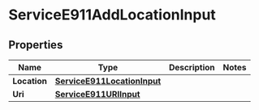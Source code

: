 

# ServiceE911AddLocationInput


## Properties

| Name | Type | Description | Notes |
|------------ | ------------- | ------------- | -------------|
|**Location** | [**ServiceE911LocationInput**](ServiceE911LocationInput.md) |  |  |
|**Uri** | [**ServiceE911URIInput**](ServiceE911URIInput.md) |  |  |



